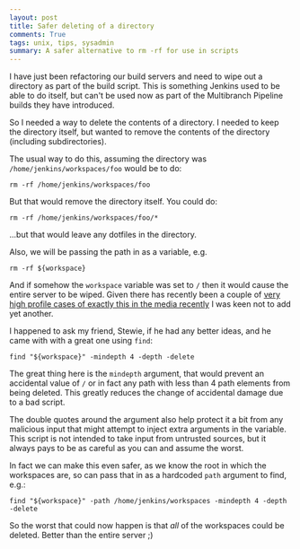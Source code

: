 ```yaml
---
layout: post
title: Safer deleting of a directory
comments: True
tags: unix, tips, sysadmin
summary: A safer alternative to rm -rf for use in scripts
---
```


I have just been refactoring our build servers and need to wipe out a directory as part of the build script. This is something Jenkins used to be able to do itself, but can't be used now as part of the Multibranch Pipeline builds they have introduced.

So I needed a way to delete the contents of a directory. I needed to keep the directory itself, but wanted to remove the contents of the directory (including subdirectories).

The usual way to do this, assuming the directory was `/home/jenkins/workspaces/foo` would be to do:

```rm -rf /home/jenkins/workspaces/foo```

But that would remove the directory itself. You could do:

```rm -rf /home/jenkins/workspaces/foo/*```

...but that would leave any dotfiles in the directory.

Also, we will be passing the path in as a variable, e.g.

```rm -rf ${workspace}```

And if somehow the `workspace` variable was set to `/` then it would cause the entire server to be wiped. Given there has recently been a couple of [very high profile cases of exactly this in the media recently](http://www.independent.co.uk/life-style/gadgets-and-tech/news/man-accidentally-deletes-his-entire-company-with-one-line-of-bad-code-a6984256.html) I was keen not to add yet another.

I happened to ask my friend, Stewie, if he had any better ideas, and he came with with a great one using `find`:

```find "${workspace}" -mindepth 4 -depth -delete```

The great thing here is the `mindepth` argument, that would prevent an accidental value of `/` or in fact any path with less than 4 path elements from being deleted. This greatly reduces the change of accidental damage due to a bad script.

The double quotes around the argument also help protect it a bit from any malicious input that might attempt to inject extra arguments in the variable. This script is not intended to take input from untrusted sources, but it always pays to be as careful as you can and assume the worst.

In fact we can make this even safer, as we know the root in which the workspaces are, so can pass that in as a hardcoded `path` argument to find, e.g.:

```find "${workspace}" -path /home/jenkins/workspaces -mindepth 4 -depth -delete```

So the worst that could now happen is that *all* of the workspaces could be deleted. Better than the entire server ;)
